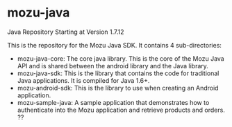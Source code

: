 mozu-java
=========

Java Repository Starting at Version 1.7.12

This is the repository for the Mozu Java SDK.  It contains 4 sub-directories:
 - mozu-java-core: The core java library.  This is the core of the Mozu Java API and is shared between the android library and the Java library.
 - mozu-java-sdk: This is the library that contains the code for traditional Java applications.  It is compiled for Java 1.6+.
 - mozu-android-sdk: This is the library to use when creating an Android application.
 - mozu-sample-java: A sample application that demonstrates how to authenticate into the Mozu application and retrieve products and orders.
 ??

 
 
